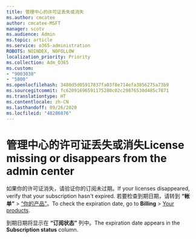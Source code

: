 ```yaml
---
title: 管理中心的许可证丢失或消失
ms.author: cmcatee
author: cmcatee-MSFT
manager: scotv
ms.audience: Admin
ms.topic: article
ms.service: o365-administration
ROBOTS: NOINDEX, NOFOLLOW
localization_priority: Priority
ms.collection: Adm_O365
ms.custom:
- "9003038"
- "5800"
ms.openlocfilehash: 3480d5d05917837fa03f8e714efa3856275a73b9
ms.sourcegitcommit: fc62091696591175280c02c29876530d485c7871
ms.translationtype: HT
ms.contentlocale: zh-CN
ms.lasthandoff: 09/26/2020
ms.locfileid: "48286876"
---
```

# <a name="license-missing-or-disappears-from-the-admin-center"></a><span data-ttu-id="95c63-102">管理中心的许可证丢失或消失</span><span class="sxs-lookup"><span data-stu-id="95c63-102">License missing or disappears from the admin center</span></span>

<span data-ttu-id="95c63-103">如果你的许可证消失，请验证你的订阅未过期。</span><span class="sxs-lookup"><span data-stu-id="95c63-103">If your licenses disappeared, verify that your subscription hasn't expired.</span></span> <span data-ttu-id="95c63-104">若要检查到期日期，请转到 **“帐单”** > [“你的产品”](https://go.microsoft.com/fwlink/p/?linkid=842054)。</span><span class="sxs-lookup"><span data-stu-id="95c63-104">To check the expiration date, go to **Billing** > [Your products](https://go.microsoft.com/fwlink/p/?linkid=842054).</span></span>

<span data-ttu-id="95c63-105">到期日期将显示在 **“订阅状态”** 列中。</span><span class="sxs-lookup"><span data-stu-id="95c63-105">The expiration date appears in the **Subscription status** column.</span></span>